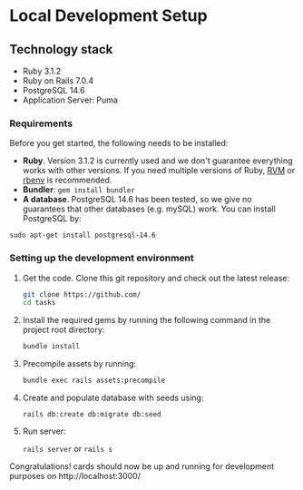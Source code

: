 # Local Development Setup

## Technology stack

- Ruby 3.1.2
- Ruby on Rails 7.0.4
- PostgreSQL 14.6
- Application Server: Puma

### Requirements

Before you get started, the following needs to be installed:

- **Ruby**. Version 3.1.2 is currently used and we don't guarantee everything works with other versions. If you need multiple versions of Ruby, [RVM](https://rvm.io//) or [rbenv](https://github.com/rbenv/rbenv) is recommended.
- **Bundler**: `gem install bundler`
- **A database**. PostgreSQL 14.6 has been tested, so we give no guarantees that other databases (e.g. mySQL) work. You can install PostgreSQL by:

```
sudo apt-get install postgresql-14.6
```

### Setting up the development environment

1.  Get the code. Clone this git repository and check out the latest release:

    ```bash
    git clone https://github.com/
    cd tasks
    ```

2.  Install the required gems by running the following command in the project root directory:

    ```bash
    bundle install
    ```

3.  Precompile assets by running:

    ```bash
    bundle exec rails assets:precompile
    ```

4.  Create and populate database with seeds using:

    ```
    rails db:create db:migrate db:seed
    ```

5.  Run server:

    `rails server` or `rails s`

Congratulations! cards should now be up and running for development purposes on http://localhost:3000/
